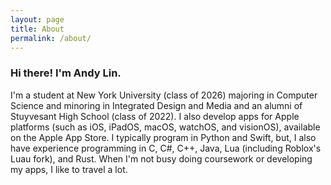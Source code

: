 ```yaml
---
layout: page
title: About
permalink: /about/
---
```


### Hi there! I'm Andy Lin.
I'm a student at New York University (class of 2026) majoring in Computer Science and minoring in Integrated Design and Media and an alumni of Stuyvesant High School (class of 2022). I also develop apps for Apple platforms (such as iOS, iPadOS, macOS, watchOS, and visionOS), available on the Apple App Store. I typically program in Python and Swift, but, I also have experience programming in C, C#, C++, Java, Lua (including Roblox's Luau fork), and Rust. When I'm not busy doing coursework or developing my apps, I like to travel a lot.


